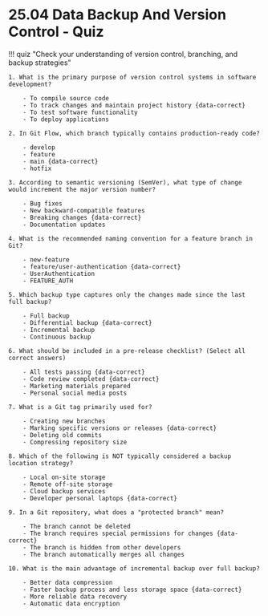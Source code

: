 # 25.04 Data Backup And Version Control - Quiz

!!! quiz "Check your understanding of version control, branching, and backup strategies"

    1. What is the primary purpose of version control systems in software development?

        - To compile source code
        - To track changes and maintain project history {data-correct}
        - To test software functionality
        - To deploy applications

    2. In Git Flow, which branch typically contains production-ready code?

        - develop
        - feature
        - main {data-correct}
        - hotfix

    3. According to semantic versioning (SemVer), what type of change would increment the major version number?

        - Bug fixes
        - New backward-compatible features
        - Breaking changes {data-correct}
        - Documentation updates

    4. What is the recommended naming convention for a feature branch in Git?

        - new-feature
        - feature/user-authentication {data-correct}
        - UserAuthentication
        - FEATURE_AUTH

    5. Which backup type captures only the changes made since the last full backup?

        - Full backup
        - Differential backup {data-correct}
        - Incremental backup
        - Continuous backup

    6. What should be included in a pre-release checklist? (Select all correct answers)

        - All tests passing {data-correct}
        - Code review completed {data-correct}
        - Marketing materials prepared
        - Personal social media posts

    7. What is a Git tag primarily used for?

        - Creating new branches
        - Marking specific versions or releases {data-correct}
        - Deleting old commits
        - Compressing repository size

    8. Which of the following is NOT typically considered a backup location strategy?

        - Local on-site storage
        - Remote off-site storage
        - Cloud backup services
        - Developer personal laptops {data-correct}

    9. In a Git repository, what does a "protected branch" mean?

        - The branch cannot be deleted
        - The branch requires special permissions for changes {data-correct}
        - The branch is hidden from other developers
        - The branch automatically merges all changes

    10. What is the main advantage of incremental backup over full backup?

        - Better data compression
        - Faster backup process and less storage space {data-correct}
        - More reliable data recovery
        - Automatic data encryption
